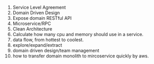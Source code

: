 1. Service Level Agreement
2. Domain Driven Design
3. Expose domain RESTful API
4. Microservice/RPC
5. Clean Architecture
6. Calculate how many cpu and memory should use in a service.
7. data flow, from hottest to coolest.
8. explore/expand/extract
9. domain driven design/team management
10. how to transfer domain monolith to mircoservice quickly by aws.
